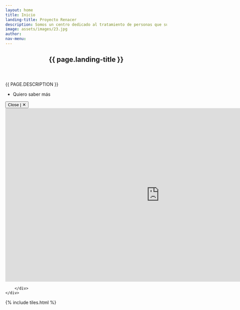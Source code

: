 ```yaml
---
layout: home
title: Inicio
landing-title: Proyecto Renacer
description: Somos un centro dedicado al tratamiento de personas que sufren adicciones,<br> el cual promueve cambios significativos en sus vidas.
image: assets/images/23.jpg
author: 
nav-menu: 
---
```


<!-- Banner -->
<section id="banner" class="major">
	<div class="inner">
		<header class="major">
			<h1>{{ page.landing-title }}</h1>
		</header>
		<div class="content">
			<p style="text-transform: uppercase;">{{ page.description }}</p>
			<ul class="actions">
				<li><a class="button next scrolly" onclick="revealVideo('video','youtube')">Quiero saber más</a></li>
			</ul>
            <div id="video" class="lightbox" onclick="hideVideo('video','youtube')">
                <div class="lightbox-container">
                        <div class="lightbox-content">
                            <button onclick="hideVideo('video','youtube')" class="lightbox-close">Close | ✕</button>
                            <div class="video-container">
                                <iframe id="youtube" width="960" height="540" src="https://www.youtube.com/embed/7XPkPl6cvk0?showinfo=0" frameborder="0" allowfullscreen></iframe>
                            </div>                            
                        </div>
                </div>
            </div>
			
		</div>
	</div>


</section>

<!-- Main -->
<div id="main">


<!-- One -->
{% include tiles.html %}


</div>